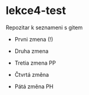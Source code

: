 # lekce4-test
Repozitar k seznameni s gitem

- Prvni zmena (!)

- Druha zmena 

- Tretia zmena PP

- Čtvrtá změna

- Pátá změna PH
